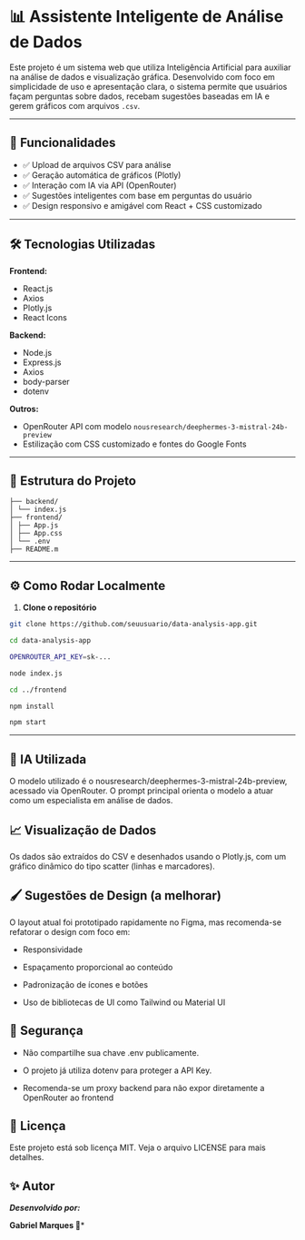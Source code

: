 # 📊 Assistente Inteligente de Análise de Dados

Este projeto é um sistema web que utiliza Inteligência Artificial para auxiliar na análise de dados e visualização gráfica. Desenvolvido com foco em simplicidade de uso e apresentação clara, o sistema permite que usuários façam perguntas sobre dados, recebam sugestões baseadas em IA e gerem gráficos com arquivos `.csv`.

---

## 🚀 Funcionalidades

- ✅ Upload de arquivos CSV para análise
- ✅ Geração automática de gráficos (Plotly)
- ✅ Interação com IA via API (OpenRouter)
- ✅ Sugestões inteligentes com base em perguntas do usuário
- ✅ Design responsivo e amigável com React + CSS customizado

---

## 🛠️ Tecnologias Utilizadas

**Frontend:**
- React.js
- Axios
- Plotly.js
- React Icons

**Backend:**
- Node.js
- Express.js
- Axios
- body-parser
- dotenv

**Outros:**
- OpenRouter API com modelo `nousresearch/deephermes-3-mistral-24b-preview`
- Estilização com CSS customizado e fontes do Google Fonts

---

## 📂 Estrutura do Projeto

```data-analysis-app/
├── backend/
│ └── index.js
├── frontend/
│ ├── App.js
│ ├── App.css
│ └── .env
├── README.m
```
---

## ⚙️ Como Rodar Localmente

1. **Clone o repositório**
```bash
git clone https://github.com/seuusuario/data-analysis-app.git
```

```bash 
cd data-analysis-app
```

```bash
OPENROUTER_API_KEY=sk-...
```
```bash
node index.js
```
```bash
cd ../frontend

npm install

npm start

```
---

## 🧠 IA Utilizada

O modelo utilizado é o nousresearch/deephermes-3-mistral-24b-preview, acessado via OpenRouter. O prompt principal orienta o modelo a atuar como um especialista em análise de dados.

## 📈 Visualização de Dados
Os dados são extraídos do CSV e desenhados usando o Plotly.js, com um gráfico dinâmico do tipo scatter (linhas e marcadores).

## 🖌️ Sugestões de Design (a melhorar)
O layout atual foi prototipado rapidamente no Figma, mas recomenda-se refatorar o design com foco em:

- Responsividade

- Espaçamento proporcional ao conteúdo

- Padronização de ícones e botões

- Uso de bibliotecas de UI como Tailwind ou Material UI

## 🔐 Segurança

- Não compartilhe sua chave .env publicamente.

- O projeto já utiliza dotenv para proteger a API Key.

- Recomenda-se um proxy backend para não expor diretamente a OpenRouter ao frontend

## 📄 Licença
Este projeto está sob licença MIT. Veja o arquivo LICENSE para mais detalhes.

## ✨ Autor
***Desenvolvido por:***

 **Gabriel Marques 🚀***
